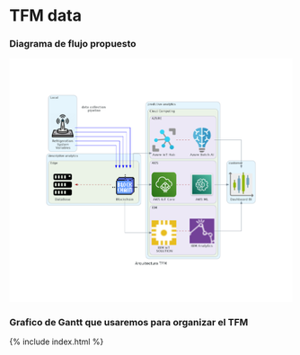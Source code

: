 # TFM data

### Diagrama de flujo propuesto 
![flow](/_includes/2tfm.png)

### Grafico de Gantt que usaremos para organizar el TFM
{% include index.html %}
